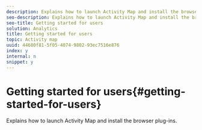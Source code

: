 ```yaml
---
description: Explains how to launch Activity Map and install the browser plug-ins.
seo-description: Explains how to launch Activity Map and install the browser plug-ins.
seo-title: Getting started for users
solution: Analytics
title: Getting started for users
topic: Activity map
uuid: 44680f81-5f05-4074-9802-93ec7516e876
index: y
internal: n
snippet: y
---
```


# Getting started for users{#getting-started-for-users}

Explains how to launch Activity Map and install the browser plug-ins.

